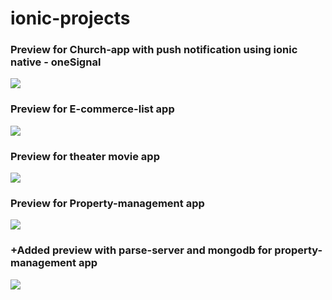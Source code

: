 # ionic-projects

<h3>Preview for Church-app with push notification using ionic native - oneSignal</h3>

<img src="https://media.giphy.com/media/ll5QJ1jnNcXyax1zqT/giphy.gif"/>

<h3>Preview for E-commerce-list app</h3>

<img src="https://media.giphy.com/media/46fdybJNCkavzvVnEN/giphy.gif"/>

<h3>Preview for theater movie app</h3>

<img src="https://media.giphy.com/media/eexxSe4ZhWIDU5m5W8/giphy.gif"/>

<h3>Preview for Property-management app</h3>

<img src="https://media.giphy.com/media/TJ7VbMEyn0crO0WHvw/giphy.gif"/>

<h3>+Added preview with parse-server and mongodb for property-management app</h3>

<img src="https://media.giphy.com/media/1UPWXwocpzyIU8bGpr/giphy.gif"/>
